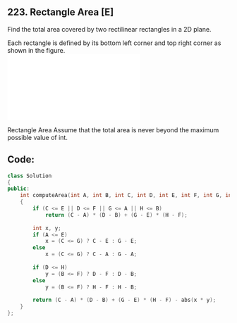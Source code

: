 ## 223. Rectangle Area [E]
Find the total area covered by two rectilinear rectangles in a 2D plane.

Each rectangle is defined by its bottom left corner and top right corner as shown in the figure.  
  ![](../image/rectangle_area.pgn)

Rectangle Area
Assume that the total area is never beyond the maximum possible value of int.

## Code:
```c++
class Solution 
{
public:
    int computeArea(int A, int B, int C, int D, int E, int F, int G, int H) 
    {
        if (C <= E || D <= F || G <= A || H <= B)
            return (C - A) * (D - B) + (G - E) * (H - F);
            
        int x, y;
        if (A <= E)
            x = (C <= G) ? C - E : G - E;
        else
            x = (C <= G) ? C - A : G - A;
        
        if (D <= H)
            y = (B <= F) ? D - F : D - B;
        else
            y = (B <= F) ? H - F : H - B;
        
        return (C - A) * (D - B) + (G - E) * (H - F) - abs(x * y);
    }
};
```
